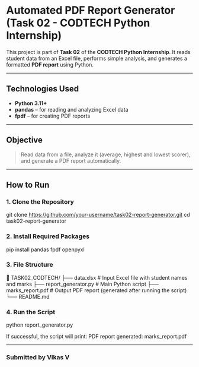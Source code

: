 #  Automated PDF Report Generator (Task 02 - CODTECH Python Internship)

This project is part of **Task 02** of the **CODTECH Python Internship**. It reads student data from an Excel file, performs simple analysis, and generates a formatted **PDF report** using Python.

---

##  Technologies Used

- **Python 3.11+**
- **pandas** – for reading and analyzing Excel data
- **fpdf** – for creating PDF reports

---

##  Objective

> Read data from a file, analyze it (average, highest and lowest scorer), and generate a PDF report automatically.

---

##  How to Run

### 1. Clone the Repository


git clone https://github.com/your-username/task02-report-generator.git
cd task02-report-generator

### 2.  Install Required Packages

pip install pandas fpdf openpyxl

### 3. File Structure

📁 TASK02_CODTECH/
├── data.xlsx         # Input Excel file with student names and marks
├── report_generator.py   # Main Python script
├── marks_report.pdf      # Output PDF report (generated after running the script)
└── README.md

### 4. Run the Script

python report_generator.py

If successful, the script will print:
PDF report generated: marks_report.pdf

---

### Submitted by Vikas V

